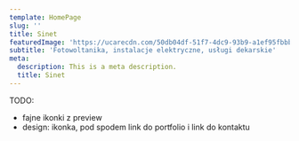 ```yaml
---
template: HomePage
slug: ''
title: Sinet
featuredImage: 'https://ucarecdn.com/50db04df-51f7-4dc9-93b9-a1ef95fbbba4/'
subtitle: 'Fotowoltanika, instalacje elektryczne, usługi dekarskie'
meta:
  description: This is a meta description.
  title: Sinet
---
```

TODO:

* fajne ikonki z preview
* design: ikonka, pod spodem link do portfolio i link do kontaktu
